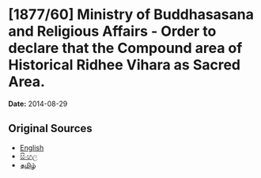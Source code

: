 # [1877/60] Ministry of Buddhasasana and Religious Affairs - Order to declare that the Compound area of Historical Ridhee Vihara as Sacred Area.

**Date:** 2014-08-29

## Original Sources

- [English](https://documents.gov.lk/view/extra-gazettes/2014/8/1877-60_E.pdf)
- [සිංහල](https://documents.gov.lk/view/extra-gazettes/2014/8/1877-60_S.pdf)
- [தமிழ்](https://documents.gov.lk/view/extra-gazettes/2014/8/1877-60_T.pdf)
